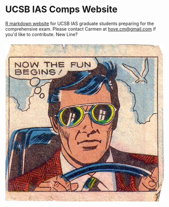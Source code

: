 # UCSB IAS Comps Website
[R markdown website]( https://carmenhove.github.io/IAScomps/) for UCSB IAS graduate students preparing for the comprehensive exam. Please contact Carmen at hove.cm@gmail.com if you'd like to contribute. New Line?

### 
![](images/fun.jpg)
